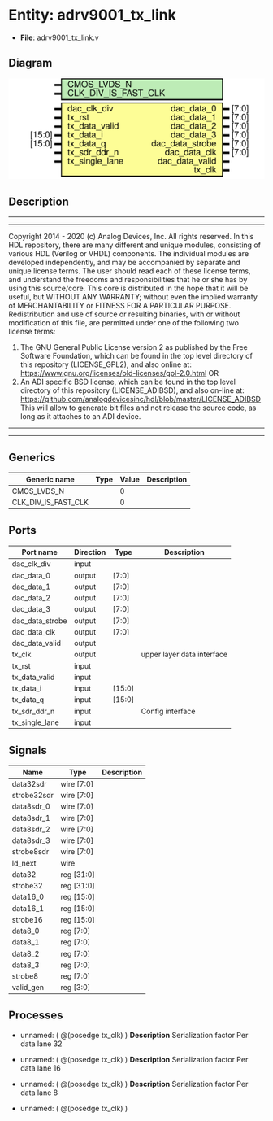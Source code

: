 # Entity: adrv9001_tx_link

- **File**: adrv9001_tx_link.v
## Diagram

![Diagram](adrv9001_tx_link.svg "Diagram")
## Description

***************************************************************************
 ***************************************************************************
 Copyright 2014 - 2020 (c) Analog Devices, Inc. All rights reserved.
 In this HDL repository, there are many different and unique modules, consisting
 of various HDL (Verilog or VHDL) components. The individual modules are
 developed independently, and may be accompanied by separate and unique license
 terms.
 The user should read each of these license terms, and understand the
 freedoms and responsibilities that he or she has by using this source/core.
 This core is distributed in the hope that it will be useful, but WITHOUT ANY
 WARRANTY; without even the implied warranty of MERCHANTABILITY or FITNESS FOR
 A PARTICULAR PURPOSE.
 Redistribution and use of source or resulting binaries, with or without modification
 of this file, are permitted under one of the following two license terms:
   1. The GNU General Public License version 2 as published by the
      Free Software Foundation, which can be found in the top level directory
      of this repository (LICENSE_GPL2), and also online at:
      <https://www.gnu.org/licenses/old-licenses/gpl-2.0.html>
 OR
   2. An ADI specific BSD license, which can be found in the top level directory
      of this repository (LICENSE_ADIBSD), and also on-line at:
      https://github.com/analogdevicesinc/hdl/blob/master/LICENSE_ADIBSD
      This will allow to generate bit files and not release the source code,
      as long as it attaches to an ADI device.
 ***************************************************************************
 ***************************************************************************
 
## Generics

| Generic name        | Type | Value | Description |
| ------------------- | ---- | ----- | ----------- |
| CMOS_LVDS_N         |      | 0     |             |
| CLK_DIV_IS_FAST_CLK |      | 0     |             |
## Ports

| Port name       | Direction | Type   | Description                |
| --------------- | --------- | ------ | -------------------------- |
| dac_clk_div     | input     |        |                            |
| dac_data_0      | output    | [7:0]  |                            |
| dac_data_1      | output    | [7:0]  |                            |
| dac_data_2      | output    | [7:0]  |                            |
| dac_data_3      | output    | [7:0]  |                            |
| dac_data_strobe | output    | [7:0]  |                            |
| dac_data_clk    | output    | [7:0]  |                            |
| dac_data_valid  | output    |        |                            |
| tx_clk          | output    |        | upper layer data interface |
| tx_rst          | input     |        |                            |
| tx_data_valid   | input     |        |                            |
| tx_data_i       | input     | [15:0] |                            |
| tx_data_q       | input     | [15:0] |                            |
| tx_sdr_ddr_n    | input     |        | Config interface           |
| tx_single_lane  | input     |        |                            |
## Signals

| Name        | Type       | Description |
| ----------- | ---------- | ----------- |
| data32sdr   | wire [7:0] |             |
| strobe32sdr | wire [7:0] |             |
| data8sdr_0  | wire [7:0] |             |
| data8sdr_1  | wire [7:0] |             |
| data8sdr_2  | wire [7:0] |             |
| data8sdr_3  | wire [7:0] |             |
| strobe8sdr  | wire [7:0] |             |
| ld_next     | wire       |             |
| data32      | reg [31:0] |             |
| strobe32    | reg [31:0] |             |
| data16_0    | reg [15:0] |             |
| data16_1    | reg [15:0] |             |
| strobe16    | reg [15:0] |             |
| data8_0     | reg [7:0]  |             |
| data8_1     | reg [7:0]  |             |
| data8_2     | reg [7:0]  |             |
| data8_3     | reg [7:0]  |             |
| strobe8     | reg [7:0]  |             |
| valid_gen   | reg [3:0]  |             |
## Processes
- unnamed: ( @(posedge tx_clk) )
**Description**
Serialization factor Per data lane 32

- unnamed: ( @(posedge tx_clk) )
**Description**
Serialization factor Per data lane 16

- unnamed: ( @(posedge tx_clk) )
**Description**
Serialization factor Per data lane 8

- unnamed: ( @(posedge tx_clk) )
